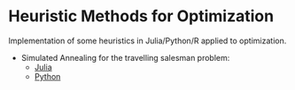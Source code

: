 # Heuristic Methods for Optimization
Implementation of some heuristics in Julia/Python/R applied to optimization.

- Simulated Annealing for the travelling salesman problem:
    - [Julia](SA_jl.jl)
    - [Python](SA_py.py)
